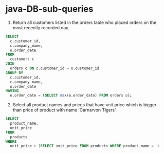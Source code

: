 # java-DB-sub-queries

1. Return all customers listed in the orders table who placed orders on the most recently recorded day. 
```sql
SELECT 
  c.customer_id,
  c.company_name,
  o.order_date
FROM 
  customers c
JOIN 
  orders o ON c.customer_id = o.customer_id
GROUP BY
  c.customer_id,
  c.company_name,
  o.order_date
HAVING
  o.order_date = (SELECT max(o.order_date) FROM orders o);
```
2. Select all product names and prices that have unit price which is bigger than price of product with name 'Carnarvon Tigers'
```sql
SELECT 
  product_name,
  unit_price
FROM
  products
WHERE
  unit_price > (SELECT unit_price FROM products WHERE product_name = 'Carnarvon Tigers');
```

